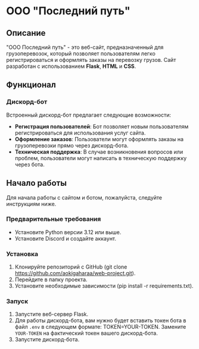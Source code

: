 # ООО "Последний путь"

## Описание
"ООО Последний путь" - это веб-сайт, предназначенный для грузоперевозок, который позволяет пользователям легко регистрироваться и оформлять заказы на перевозку грузов. Сайт разработан с использованием **Flask**, **HTML** и **CSS**.

## Функционал

### Дискорд-бот
Встроенный дискорд-бот предлагает следующие возможности:
- **Регистрация пользователей**: Бот позволяет новым пользователям регистрироваться для использования услуг сайта.
- **Оформление заказов**: Пользователи могут оформлять заказы на грузоперевозки прямо через дискорд-бота.
- **Техническая поддержка**: В случае возникновения вопросов или проблем, пользователи могут написать в техническую поддержку через бота.

## Начало работы

Для начала работы с сайтом и ботом, пожалуйста, следуйте инструкциям ниже.

### Предварительные требования
- Установите Python версии 3.12 или выше.
- Установите Discord и создайте аккаунт.

### Установка
1. Клонируйте репозиторий с GitHub (git clone https://github.com/aokigaharaa/web-project.git).
2. Перейдите в папку проекта.
3. Установите необходимые зависимости (pip install -r requirements.txt).


### Запуск
1. Запустите веб-сервер Flask.
2. Для работы дискорд-бота, вам нужно будет вставить токен бота в файл `.env` в следующем формате: TOKEN=YOUR-TOKEN.
Замените `YOUR-TOKEN` на фактический токен вашего дискорд-бота.
3. Запустите дискорд-бота.




